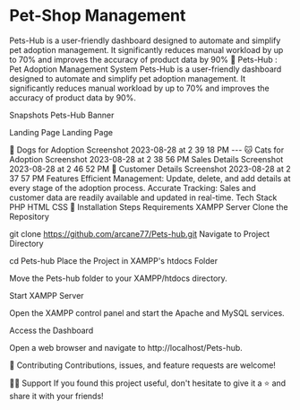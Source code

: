 # Pet-Shop Management
Pets-Hub is a user-friendly dashboard designed to automate and simplify pet adoption management. It significantly reduces manual workload by up to 70% and improves the accuracy of product data by 90%
🐾 Pets-Hub : Pet Adoption Management System
Pets-Hub is a user-friendly dashboard designed to automate and simplify pet adoption management. It significantly reduces manual workload by up to 70% and improves the accuracy of product data by 90%.

Snapshots
Pets-Hub Banner

Landing Page
Landing Page

🐶 Dogs for Adoption
Screenshot 2023-08-28 at 2 39 18 PM ---
🐱 Cats for Adoption
Screenshot 2023-08-28 at 2 38 56 PM
Sales Details
Screenshot 2023-08-28 at 2 46 52 PM
👥 Customer Details
Screenshot 2023-08-28 at 2 37 57 PM
Features
Efficient Management: Update, delete, and add details at every stage of the adoption process.
Accurate Tracking: Sales and customer data are readily available and updated in real-time.
Tech Stack
PHP
HTML
CSS
🚀 Installation Steps
Requirements
XAMPP Server
Clone the Repository

git clone https://github.com/arcane77/Pets-hub.git
Navigate to Project Directory

cd Pets-hub
Place the Project in XAMPP's htdocs Folder

Move the Pets-hub folder to your XAMPP/htdocs directory.

Start XAMPP Server

Open the XAMPP control panel and start the Apache and MySQL services.

Access the Dashboard

Open a web browser and navigate to http://localhost/Pets-hub.

🤝 Contributing
Contributions, issues, and feature requests are welcome!

🙋‍♀️ Support
If you found this project useful, don't hesitate to give it a ⭐ and share it with your friends!
